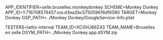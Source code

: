 APP_IDENTIFIER=selle.bruxelles.monkeydonkey
SCHEME=Monkey Donkey
APP_ID=1:716708579457:ios:d3ea2bc575059616df6580
TARGET=Monkey Donkey
GSP_PATH=../Monkey Donkey/GoogleService-Info.plist

TESTERS=lattis-internal
TEAM_ID=XCGHJ66Z43
TEAM_NAME=Bruxelles en selle
DSYM_PATH=../Monkey Donkey.app.dSYM.zip
